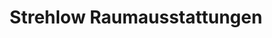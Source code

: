 ---
title: "Strehlow Raumausstattungen"
url: /berlin/strehlow-raumausstattungen/
shop: Raumausstattung
---
